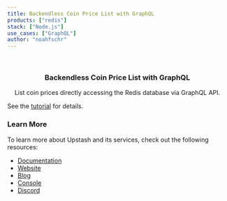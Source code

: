 ```yaml
---
title: Backendless Coin Price List with GraphQL
products: ["redis"]
stack: ["Node.js"]
use_cases: ["GraphQL"]
author: "noahfschr"
---
```


<br />
<div align="center">

  <h3 align="center">Backendless Coin Price List with GraphQL</h3>

  <p align="center">
    List coin prices directly accessing the Redis database via GraphQL API.

  </p>
</div>

See the [tutorial](https://docs.upstash.com/tutorials/coin_price_list) for details.

### Learn More

To learn more about Upstash and its services, check out the following resources:

- [Documentation](https://docs.upstash.com)
- [Website](https://upstash.com)
- [Blog](https://upstash.com/blog)
- [Console](https://console.upstash.com)
- [Discord](https://upstash.com/discord)
